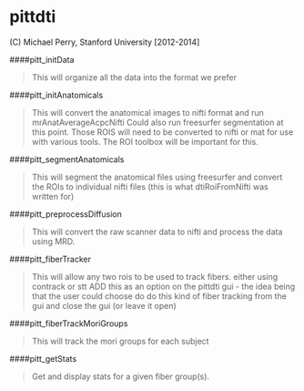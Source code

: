 pittdti
=======
(C) Michael Perry, Stanford University [2012-2014]

####pitt_initData<br>
>This will organize all the data into the format we prefer

####pitt_initAnatomicals
>This will convert the anatomical images to nifti format and run mrAnatAverageAcpcNifti
Could also run freesurfer segmentation at this point. Those ROIS will need to be converted to nifti or mat for use with various tools. The ROI toolbox will be important for this. 

####pitt_segmentAnatomicals
>This will segment the anatomical files using freesurfer and convert the ROIs to individual nifti files (this is what dtiRoiFromNifti was written for)

####pitt_preprocessDiffusion
>This will convert the raw scanner data to nifti and process the data using MRD. 

####pitt_fiberTracker
>This will allow any two rois to be used to track fibers.   either using contrack or stt 
ADD this as an option on the pittdti gui - 
the idea being that the user could choose do do this kind of fiber tracking from the gui and close the gui (or leave it open)

####pitt_fiberTrackMoriGroups 	
>This will track the mori groups for each subject 

####pitt_getStats
>Get and display stats for a given fiber group(s). 
